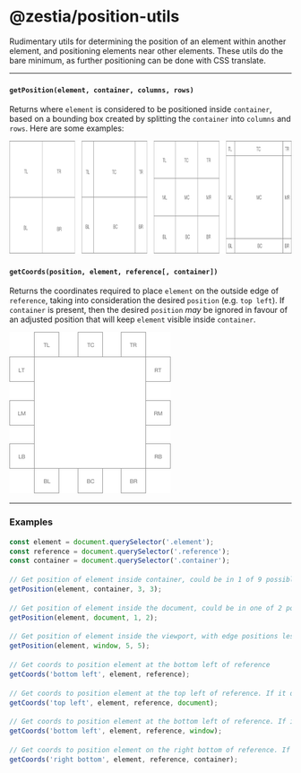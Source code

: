 # @zestia/position-utils

Rudimentary utils for determining the position of an element within another element, and positioning
elements near other elements. These utils do the bare minimum, as further positioning can be done with CSS translate.

<hr>

#### `getPosition(element, container, columns, rows)`

Returns where `element` is considered to be positioned inside `container`, based on a bounding box created by splitting the `container` into `columns` and `rows`. Here are some examples:

<img src="assets/position.png" width="860" height="201">

#### `getCoords(position, element, reference[, container])`

Returns the coordinates required to place `element` on the outside edge of `reference`, taking into consideration the desired `position` (e.g. `top left`). If `container` is present, then the desired `position` _may_ be ignored in favour of an adjusted position that will keep `element` visible inside `container`.

<img src="assets/coords.png" width="288" height="288">

<hr />

### Examples

```javascript
const element = document.querySelector('.element');
const reference = document.querySelector('.reference');
const container = document.querySelector('.container');

// Get position of element inside container, could be in 1 of 9 possible positions
getPosition(element, container, 3, 3);

// Get position of element inside the document, could be in one of 2 possible locations: top center or bottom center
getPosition(element, document, 1, 2);

// Get position of element inside the viewport, with edge positions less likely to be considered
getPosition(element, window, 5, 5);

// Get coords to position element at the bottom left of reference
getCoords('bottom left', element, reference);

// Get coords to position element at the top left of reference. If it doesn't fit in the document, this will be adjusted
getCoords('top left', element, reference, document);

// Get coords to position element at the bottom left of reference. If it doesn't fit in the viewport, this will be adjusted
getCoords('bottom left', element, reference, window);

// Get coords to position element on the right bottom of reference. If it doesn't fit in container, this will be adjusted
getCoords('right bottom', element, reference, container);
```
